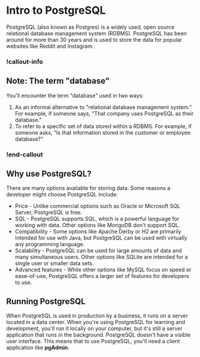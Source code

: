 # Intro to PostgreSQL

PostgreSQL (also known as Postgres) is a widely used, open source relational database management system (RDBMS). PostgreSQL has been around for more than 30 years and is used to store the data for popular websites like Reddit and Instagram.

### !callout-info
## Note: The term "database"
You'll encounter the term "database" used in two ways:
1. As an informal alternative to "relational database management system." For example, if someone says, "That company uses PostgreSQL as their database."
2. To refer to a specific set of data stored within a RDBMS. For example, if someone asks, "Is that information stored in the customer or employee database?"
### !end-callout

## Why use PostgreSQL?

There are many options available for storing data. Some reasons a developer might choose PostgreSQL include:
- Price - Unlike commercial options such as Oracle or Microsoft SQL Server, PostgreSQL is free.
- SQL - PostgreSQL supports SQL, which is a powerful language for working with data. Other options like MongoDB don't support SQL.
- Compatibility - Some options like Apache Derby or H2 are primarily intended for use with Java, but PostgreSQL can be used with virtually any programming language.
- Scalability - PostgreSQL can be used for large amounts of data and many simultaneous users. Other options like SQLite are intended for a single user or smaller data sets.
- Advanced features - While other options like MySQL focus on speed or ease-of-use, PostgreSQL offers a larger set of features for developers to use.

## Running PostgreSQL

When PostgreSQL is used in production by a business, it runs on a server located in a data center. When you're using PostgreSQL for learning and development, you'll run it locally on your computer, but it's still a server application that runs in the background. PostgreSQL doesn't have a visible user interface. This means that to use PostgreSQL, you'll need a client application like **pgAdmin**.